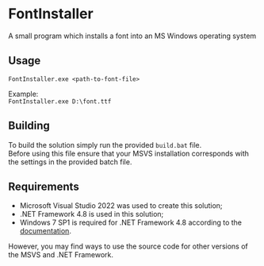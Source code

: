 # FontInstaller
A small program which installs a font into an MS Windows operating system

## Usage
`FontInstaller.exe <path-to-font-file>`  

Example:  
`FontInstaller.exe D:\font.ttf`  

## Building
To build the solution simply run the provided `build.bat` file.  
Before using this file ensure that your MSVS installation corresponds with the settings in the provided batch file.  

## Requirements
* Microsoft Visual Studio 2022 was used to create this solution;
* .NET Framework 4.8 is used in this solution;
* Windows 7 SP1 is required for .NET Framework 4.8 according to the [documentation](https://en.wikipedia.org/wiki/.NET_Framework_version_history).

However, you may find ways to use the source code for other versions of the MSVS and .NET Framework.  
